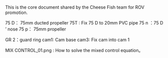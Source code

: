 This is the core document shared by the Cheese Fish team for ROV promotion.

75 D： 75mm ducted propeller
75T : Fix 75 D to 20mm PVC pipe
75 n ：75 D ’ nose
75 p： 75mm propeller

GR 2：guard ring
cam1: Cam base
cam3: Fix cam into cam 1

MIX CONTROL_01.png : How to solve the mixed control equation。

